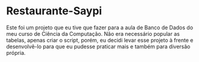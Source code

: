 # Restaurante-Saypi
Este foi um projeto que eu tive que fazer para a aula de Banco de Dados do meu curso de Ciência da Computação. Não era necessário popular as tabelas, apenas criar o script, porém, eu decidi levar esse projeto à frente e desenvolvê-lo para que eu pudesse praticar mais e também para diversão própria.
